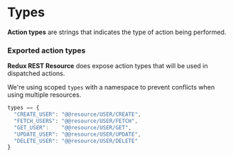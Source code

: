 # Types

**Action types** are strings that indicates the type of action being performed.

### Exported action types

**Redux REST Resource** does expose action types that will be used in dispatched actions.

We're using scoped `types` with a namespace to prevent conflicts when using multiple resources.

```js
types == {
  "CREATE_USER": "@@resource/USER/CREATE",
  "FETCH_USERS": "@@resource/USER/FETCH",
  "GET_USER":    "@@resource/USER/GET",
  "UPDATE_USER": "@@resource/USER/UPDATE",
  "DELETE_USER": "@@resource/USER/DELETE"
}
```
